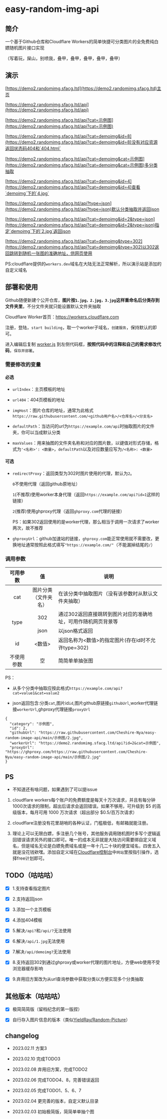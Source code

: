 # easy-random-img-api

## 简介

一个基于Github仓库和Cloudflare Workers的简单快捷可分类图片的全免费纯白嫖随机图片接口实现

（写着玩，屎山，别喷我，叠甲，叠甲，叠甲，叠甲，叠甲）

## 演示

[https://demo2.randomimg.sfacg.ltd](https://demo2.randomimg.sfacg.ltd)主页

[https://demo2.randomimg.sfacg.ltd/api](https://demo2.randomimg.sfacg.ltd/api)

[https://demo2.randomimg.sfacg.ltd/api?cat=示例图](https://demo2.randomimg.sfacg.ltd/api?cat=示例图)

[https://demo2.randomimg.sfacg.ltd/api?cat=demoimg&id=8](https://demo2.randomimg.sfacg.ltd/api?cat=demoimg&id=8)没有对应资源返回状态码404和`404.html`

[https://demo2.randomimg.sfacg.ltd/api?cat=demoimg&cat=示例图](https://demo2.randomimg.sfacg.ltd/api?cat=demoimg&cat=示例图)多分类抽取

[https://demo2.randomimg.sfacg.ltd/api?cat=demoimg&id=4](https://demo2.randomimg.sfacg.ltd/api?cat=demoimg&id=4)查看`demoimg`下的`4.jpg`

[https://demo2.randomimg.sfacg.ltd/api?type=json](https://demo2.randomimg.sfacg.ltd/api?type=json)默认分类抽取并返回json

[https://demo2.randomimg.sfacg.ltd/api?cat=demoimg&id=2&type=json](https://demo2.randomimg.sfacg.ltd/api?cat=demoimg&id=2&type=json)指定`demoimg`下的`2.jpg`返回json

[https://demo2.randomimg.sfacg.ltd/api?cat=demoimg&type=302](https://demo2.randomimg.sfacg.ltd/api?cat=demoimg&type=302)以302返回跳转到随机一张图的准确地址，供网页使用

PS:cloudflare提供的`workers.dev`域名在大陆无法正常解析，所以演示站是添加的自定义域名

## 部署和使用

Github随便新建个公开仓库，**图片按`1.jpg，2.jpg，3.jpg`这样重命名后分类存到文件夹里**，不分文件夹就只能设置默认文件夹抽取

Cloudflare Worker首页：https://workers.cloudflare.com

注册，登陆，`start building`，取一个worker子域名，`创建服务`，保持默认的即可。

进入编辑后复制 [worker.js](https://github.com/Cheshire-Nya/easy-random-img-api/blob/main/worker.js)  到左侧代码框，**按照代码中的注释和自己的需求修改代码**，`保存并部署`。

### 需要修改的变量

#### 必选

- `urlIndex`：主页模板的地址

- `url404`：404页模板的地址

- `imgHost`：图片仓库的地址，通常为此格式`https://raw.githubusercontent.com/<github用户名>/<仓库名>/<分支名>`

- `defaultPath`：当访问的url为`https://example.com/api`时抽取图片的文件夹，你可以当成默认分类

- `maxValues`：用来抽图的文件夹名称和对应的图片数，以键值对形式存储，格式为`'<名称>': <数量>`，`defaultPath`以及对应数量应写为`/<名称>: <数量>`

#### 可选

- `redirectProxy`：返回类型为302时图片使用的代理，默认为`2`。

   `0`不使用代理（返回github原地址）

   `1`(不推荐)使用worker本身代理（返回`https://example.com/api?id=1`这样的链接）

   `2`(推荐)使用ghproxy代理（返回`ghproxy.com`代理的链接）  

   PS：如果302返回使用的是worker代理，那么相当于调用一次请求了worker两次，故不推荐

- `ghproxyUrl`：github加速站的链接，`ghproxy.com`能正常使用就不需要改，更换地址通常按照此格式填写`"https://example.com/"`（不能漏掉结尾的`/`）

### 调用参数

<table>
<thead>
  <tr>
    <th>可用参数</th>
    <th>值</th>
    <th>说明</th>
  </tr>
</thead>
<tbody>
  <tr>
    <td align="center">cat</td>
    <td align="center">图片分类<br>（文件夹名）</td>
    <td>在该分类中抽取图片（没有该参数时从默认文件夹抽取）</td>
  </tr>
  <tr>
    <td align="center" rowspan="2">type</td>
    <td align="center">302</td>
    <td>通过302返回直接跳转到图片对应的准确地址，可用作随机网页背景等</td>
  </tr>
    <tr>
    <td align="center">json</td>
    <td>以json格式返回</td>
  </tr>
  <tr>
    <td align="center">id</td>
    <td align="center">&lt;数值&gt;</td>
    <td>返回名称为&lt;数值&gt;的指定图片(存在id时不允许type=302)</td>
  </tr>
  <tr>
    <td align="center">不使用参数</td>
    <td align="center">空</td>
    <td>简简单单抽张图</td>
  </tr>
</tbody>
</table>
PS：

- 从多个分类中抽取应按此格式`https://example.com/api?cat=value1&cat=value2`

- json返回包含:分类`cat`,图片id`id`,图片github原链接`githubUrl`,worker代理链接`workerUrl`,ghproxy代理链接`proxyUrl`
```
{
  "category": "示例图",
  "id": 2,
  "githubUrl": "https://raw.githubusercontent.com/Cheshire-Nya/easy-random-image-api/main/示例图/2.jpg",
  "workerUrl": "https://demo2.randomimg.sfacg.ltd/api?id=2&cat=示例图",
  "proxyUrl": "https://ghproxy.com/https://raw.githubusercontent.com/Cheshire-Nya/easy-random-image-api/main/示例图/2.jpg"
}
```

<!--
### 举个栗子

我希望在[Cheshire-Nya/random-genshin-img](https://github.com/Cheshire-Nya/random-genshin-img)仓库下`纳西妲`文件夹下的35张图片中抽取，那么worker.js中：

[Line5](https://github.com/Cheshire-Nya/easy-random-img-api/blob/5fd71f5a549ab6e5ea8240a15891299bac9a89a2/worker.js#L5)就应该是`var imgHost = "https://raw.githubusercontent.com/Cheshire-Nya/random-genshin-img/main";`

[Line17](https://github.com/Cheshire-Nya/easy-random-img-api/blob/5fd71f5a549ab6e5ea8240a15891299bac9a89a2/worker.js#L17)应为`if (imgPath == '/%E7%BA%B3%E8%A5%BF%E5%A6%B2') { max=35;}`

访问时应使用的链接为`https://<worker域名>/api/纳西妲`
-->

## PS

- 不知道还有啥问题，如果遇到了可以提issue

1. cloudflare workers每个账户的免费额度是每天十万次请求，并且有每分钟1000次请求的限制，超出后请求会返回错误。如果不够用，可升级到 $5 的高级版本，每月可用 1000 万次请求（超出部分 $0.5/百万次请求）

2. cloudflare注册没有花里胡哨的各种认证，门槛极低，有邮箱就能注册。

3. 理论上可以无限白嫖，多注册几个账号，其他服务调用随机图时多写个逻辑返回错误请求另外的接口即可。唯一的成本无非就是大陆访问需要绑自定义域名，但是域名无论是白嫖免费域名或是一年十几二十块的便宜域名，四舍五入就是没花钱欸嘿。添加自定义域在[Cloudflare控制台](https://dash.cloudflare.com/)中`网站`里按指引操作，选择free计划即可。

## TODO（咕咕咕）

- [x] 1.支持查看指定图片

- [x] 2.支持返回json

- [x] 3.添加一个主页模板

- [x] 4.添加404模板

- [x] 5.解决`/api?`和`/api/?`无法使用

- [x] 6.解决`/api/1.jpg`无法使用

- [x] 7.解决`/api/demoimg?`无法使用

- [x] 8.支持返回302到通过ghproxy或worker代理的图片地址，方便web使用不受浏览器缓存影响

- [x] 9.弃用旧方案改为从url查询参数中获取分类以方便实现多个分类抽取

## 其他版本（咕咕咕）

- [x] 极简简简版（留档纪念的第一版捏）

- [x] 自行存入图片信息的版本（类似[YieldRay/Random-Picture](https://github.com/YieldRay/Random-Picture)）

## changelog

- 2023.02.11 方案3

- 2023.02.10 完成TODO3

- 2023.02.08 弃用旧方案，完成TODO2

- 2023.02.06 完成TODO4、8，完善错误返回

- 2023.02.05 完成TODO1、5、6、7

- 2023.02.04 更完善的版本，自定义默认目录

- 2023.02.03 初始极简版，简简单单抽个图
